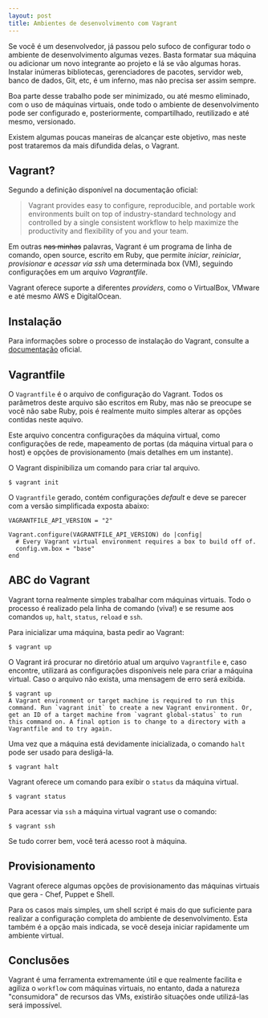 ```yaml
---
layout: post
title: Ambientes de desenvolvimento com Vagrant
---
```


Se você é um desenvolvedor, já passou pelo sufoco de configurar todo o ambiente de desenvolvimento algumas vezes. Basta formatar sua máquina ou adicionar um novo integrante ao projeto e lá se vão algumas horas. Instalar inúmeras bibliotecas, gerenciadores de pacotes, servidor web, banco de dados, Git, etc, é um inferno, mas não precisa ser assim sempre.

Boa parte desse trabalho pode ser minimizado, ou até mesmo eliminado, com o uso de máquinas virtuais, onde todo o ambiente de desenvolvimento pode ser configurado e, posteriormente, compartilhado, reutilizado e até mesmo, versionado.

Existem algumas poucas maneiras de alcançar este objetivo, mas neste post trataremos da mais difundida delas, o Vagrant.

## Vagrant?
Segundo a definição disponível na documentação oficial:

> Vagrant provides easy to configure, reproducible, and portable work environments built on top of industry-standard technology and controlled by a single consistent workflow to help maximize the productivity and flexibility of you and your team.

Em outras ~~nas minhas~~ palavras, Vagrant é um programa de linha de comando, open source, escrito em Ruby, que permite *iniciar*, *reiniciar*, *provisionar* e *acessar via ssh* uma determinada box (VM), seguindo configurações em um arquivo *Vagrantfile*.

Vagrant oferece suporte a diferentes *providers*, como o VirtualBox, VMware e até mesmo AWS e DigitalOcean.

## Instalação
Para informações sobre o processo de instalação do Vagrant, consulte a [documentação](http://docs.vagrantup.com/v2/installation/index.html) oficial.

## Vagrantfile
O `Vagrantfile` é o arquivo de configuração do Vagrant. Todos os parâmetros deste arquivo são escritos em Ruby, mas não se preocupe se você não sabe Ruby, pois é realmente muito simples alterar as opções contidas neste aquivo.

Este arquivo concentra configurações da  máquina virtual, como configurações de rede, mapeamento de portas (da máquina virtual para o host) e opções de provisionamento (mais detalhes em um instante).

O Vagrant dispinibiliza um comando para criar tal arquivo.
```
$ vagrant init
```

O `Vagrantfile` gerado, contém configurações *default* e deve se parecer com a versão simplificada exposta abaixo:
```
VAGRANTFILE_API_VERSION = "2"

Vagrant.configure(VAGRANTFILE_API_VERSION) do |config|
  # Every Vagrant virtual environment requires a box to build off of.
  config.vm.box = "base"
end
```

## ABC do Vagrant
Vagrant torna realmente simples trabalhar com máquinas virtuais. Todo o processo é realizado pela linha de comando (viva!) e se resume aos comandos `up`, `halt`, `status`, `reload` e `ssh`.

Para inicializar uma máquina, basta pedir ao Vagrant:
```
$ vagrant up
```

O Vagrant irá procurar no diretório atual um arquivo `Vagrantfile` e, caso encontre, utilizará as configurações disponíveis nele para criar a máquina virtual. Caso o arquivo não exista, uma mensagem de erro será exibida.

```
$ vagrant up
A Vagrant environment or target machine is required to run this
command. Run `vagrant init` to create a new Vagrant environment. Or,
get an ID of a target machine from `vagrant global-status` to run
this command on. A final option is to change to a directory with a
Vagrantfile and to try again.
```

Uma vez que a máquina está devidamente inicializada, o comando `halt` pode ser usado para desligá-la.

```
$ vagrant halt
```

Vagrant oferece um comando para exibir o `status` da máquina virtual.

```
$ vagrant status
```

Para acessar via `ssh` a máquina virtual vagrant use o comando:
```
$ vagrant ssh
```

Se tudo correr bem, você terá acesso root à máquina.

## Provisionamento
Vagrant oferece algumas opções de provisionamento das máquinas virtuais que gera - Chef, Puppet e Shell.

Para os casos mais simples, um shell script é mais do que suficiente para realizar a configuração completa do ambiente de desenvolvimento. Esta também é a opção mais indicada, se você deseja iniciar rapidamente um ambiente virtual.

## Conclusões
Vagrant é uma ferramenta extremamente útil e que realmente facilita e agiliza o `workflow` com máquinas virtuais, no entanto, dada a natureza "consumidora" de recursos das VMs, existirão situações onde utilizá-las será impossível.